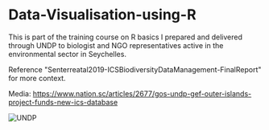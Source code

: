 # Data-Visualisation-using-R

This is part of the training course on R basics I prepared and delivered through UNDP to biologist and NGO representatives active in the environmental sector in Seychelles. 

Reference "Senterreatal2019-ICSBiodiversityDataManagement-FinalReport" for more context.

Media: https://www.nation.sc/articles/2677/gos-undp-gef-outer-islands-project-funds-new-ics-database

![UNDP](https://github.com/elilouise/Data-Visualisation-using-R/assets/53550369/c19958bd-e756-4164-ab21-ecd54bdc08ea)
